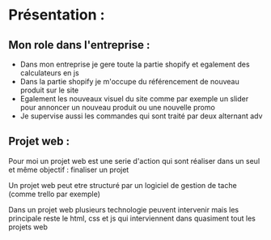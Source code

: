 # Présentation :

## **Mon role dans l'entreprise :**

- Dans mon entreprise je gere toute la partie shopify et egalement des calculateurs en js
- Dans la partie shopify je m'occupe du référencement de nouveau produit sur le site
- Egalement les nouveaux visuel du site comme par exemple un slider pour annoncer un nouveau produit ou une nouvelle promo
- Je supervise aussi les commandes qui sont traité par deux alternant adv

## **Projet web :**

Pour moi un projet web est une serie d'action qui sont réaliser dans un seul et même objectif : finaliser un projet

Un projet web peut etre structuré par un logiciel de gestion de tache (comme trello par exemple)

Dans un projet web plusieurs technologie peuvent intervenir mais les principale reste le html, css et js qui interviennent dans quasiment tout les projets web
